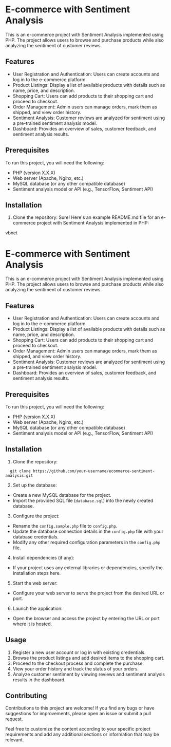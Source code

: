 # E-commerce with Sentiment Analysis

This is an e-commerce project with Sentiment Analysis implemented using PHP. The project allows users to browse and purchase products while also analyzing the sentiment of customer reviews.

## Features

- User Registration and Authentication: Users can create accounts and log in to the e-commerce platform.
- Product Listings: Display a list of available products with details such as name, price, and description.
- Shopping Cart: Users can add products to their shopping cart and proceed to checkout.
- Order Management: Admin users can manage orders, mark them as shipped, and view order history.
- Sentiment Analysis: Customer reviews are analyzed for sentiment using a pre-trained sentiment analysis model.
- Dashboard: Provides an overview of sales, customer feedback, and sentiment analysis results.

## Prerequisites

To run this project, you will need the following:

- PHP (version X.X.X)
- Web server (Apache, Nginx, etc.)
- MySQL database (or any other compatible database)
- Sentiment analysis model or API (e.g., TensorFlow, Sentiment API)

## Installation

1. Clone the repository:
Sure! Here's an example README.md file for an e-commerce project with Sentiment Analysis implemented in PHP:

vbnet

# E-commerce with Sentiment Analysis

This is an e-commerce project with Sentiment Analysis implemented using PHP. The project allows users to browse and purchase products while also analyzing the sentiment of customer reviews.

## Features

- User Registration and Authentication: Users can create accounts and log in to the e-commerce platform.
- Product Listings: Display a list of available products with details such as name, price, and description.
- Shopping Cart: Users can add products to their shopping cart and proceed to checkout.
- Order Management: Admin users can manage orders, mark them as shipped, and view order history.
- Sentiment Analysis: Customer reviews are analyzed for sentiment using a pre-trained sentiment analysis model.
- Dashboard: Provides an overview of sales, customer feedback, and sentiment analysis results.

## Prerequisites

To run this project, you will need the following:

- PHP (version X.X.X)
- Web server (Apache, Nginx, etc.)
- MySQL database (or any other compatible database)
- Sentiment analysis model or API (e.g., TensorFlow, Sentiment API)

## Installation

1. Clone the repository:

 ```
   git clone https://github.com/your-username/ecommerce-sentiment-analysis.git
 ```


2. Set up the database:
- Create a new MySQL database for the project.
- Import the provided SQL file (`database.sql`) into the newly created database.

3. Configure the project:
- Rename the `config.sample.php` file to `config.php`.
- Update the database connection details in the `config.php` file with your database credentials.
- Modify any other required configuration parameters in the `config.php` file.

4. Install dependencies (if any):
- If your project uses any external libraries or dependencies, specify the installation steps here.

5. Start the web server:
- Configure your web server to serve the project from the desired URL or port.

6. Launch the application:
- Open the browser and access the project by entering the URL or port where it is hosted.

## Usage

1. Register a new user account or log in with existing credentials.
2. Browse the product listings and add desired items to the shopping cart.
3. Proceed to the checkout process and complete the purchase.
4. View your order history and track the status of your orders.
5. Analyze customer sentiment by viewing reviews and sentiment analysis results in the dashboard.

## Contributing

Contributions to this project are welcome! If you find any bugs or have suggestions for improvements, please open an issue or submit a pull request.

Feel free to customize the content according to your specific project requirements and add any additional sections or information that may be relevant.

